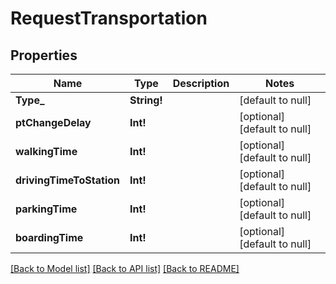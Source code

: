 # RequestTransportation

## Properties
Name | Type | Description | Notes
------------ | ------------- | ------------- | -------------
**Type_** | **String!** |  | [default to null]
**ptChangeDelay** | **Int!** |  | [optional] [default to null]
**walkingTime** | **Int!** |  | [optional] [default to null]
**drivingTimeToStation** | **Int!** |  | [optional] [default to null]
**parkingTime** | **Int!** |  | [optional] [default to null]
**boardingTime** | **Int!** |  | [optional] [default to null]

[[Back to Model list]](../README.md#documentation-for-models) [[Back to API list]](../README.md#documentation-for-api-endpoints) [[Back to README]](../README.md)


